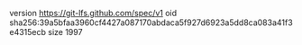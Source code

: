 version https://git-lfs.github.com/spec/v1
oid sha256:39a5bfaa3960cf4427a087170abdaca5f927d6923a5dd8ca083a41f3e4315ecb
size 1997
